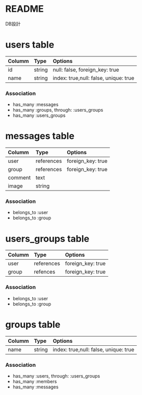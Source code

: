 # README



DB設計

# users table
|Columm|Type|Options|
| :------------- | :------------- |:------------- |
|id|string|null: false, foreign_key: true|
|name|string|index: true,null: false, unique: true|




### Association
- has_many :messages
- has_many :groups, through: :users_groups
- has_many :users_groups

# messages table

|Columm|Type|Options|
| :------------- | :------------- |:------------- |
|user|references|foreign_key: true|
|group|references|foreign_key: true|
|comment|text| |
|image|string| |
### Association
- belongs_to :user
- belongs_to :group



# users_groups table
|Columm|Type|Options|
| :------------- | :------------- |:------------- |
|user|references|foreign_key: true|
|group|refences|foreign_key: true|



### Association
- belongs_to :user
- belongs_to :group

# groups table
|Columm|Type|Options|
| :------------- | :------------- |:------------- |
|name|string|index: true,null: false, unique: true|

### Association
- has_many :users, through: :users_groups
- has_many :members
- has_many :messages

